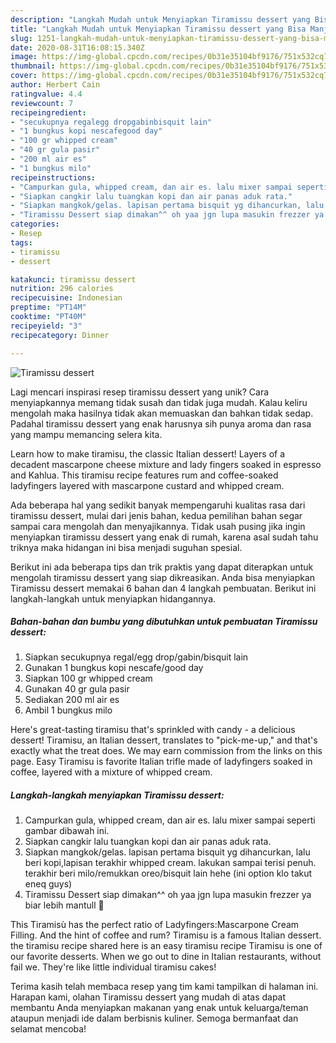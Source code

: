 ```yaml
---
description: "Langkah Mudah untuk Menyiapkan Tiramissu dessert yang Bisa Manjain Lidah"
title: "Langkah Mudah untuk Menyiapkan Tiramissu dessert yang Bisa Manjain Lidah"
slug: 1251-langkah-mudah-untuk-menyiapkan-tiramissu-dessert-yang-bisa-manjain-lidah
date: 2020-08-31T16:08:15.340Z
image: https://img-global.cpcdn.com/recipes/0b31e35104bf9176/751x532cq70/tiramissu-dessert-foto-resep-utama.jpg
thumbnail: https://img-global.cpcdn.com/recipes/0b31e35104bf9176/751x532cq70/tiramissu-dessert-foto-resep-utama.jpg
cover: https://img-global.cpcdn.com/recipes/0b31e35104bf9176/751x532cq70/tiramissu-dessert-foto-resep-utama.jpg
author: Herbert Cain
ratingvalue: 4.4
reviewcount: 7
recipeingredient:
- "secukupnya regalegg dropgabinbisquit lain"
- "1 bungkus kopi nescafegood day"
- "100 gr whipped cream"
- "40 gr gula pasir"
- "200 ml air es"
- "1 bungkus milo"
recipeinstructions:
- "Campurkan gula, whipped cream, dan air es. lalu mixer sampai seperti gambar dibawah ini."
- "Siapkan cangkir lalu tuangkan kopi dan air panas aduk rata."
- "Siapkan mangkok/gelas. lapisan pertama bisquit yg dihancurkan, lalu beri kopi,lapisan terakhir whipped cream. lakukan sampai terisi penuh. terakhir beri milo/remukkan oreo/bisquit lain hehe (ini option klo takut eneq guys)"
- "Tiramissu Dessert siap dimakan^^ oh yaa jgn lupa masukin frezzer ya biar lebih mantull 🤤"
categories:
- Resep
tags:
- tiramissu
- dessert

katakunci: tiramissu dessert 
nutrition: 296 calories
recipecuisine: Indonesian
preptime: "PT14M"
cooktime: "PT40M"
recipeyield: "3"
recipecategory: Dinner

---
```



![Tiramissu dessert](https://img-global.cpcdn.com/recipes/0b31e35104bf9176/751x532cq70/tiramissu-dessert-foto-resep-utama.jpg)

Lagi mencari inspirasi resep tiramissu dessert yang unik? Cara menyiapkannya memang tidak susah dan tidak juga mudah. Kalau keliru mengolah maka hasilnya tidak akan memuaskan dan bahkan tidak sedap. Padahal tiramissu dessert yang enak harusnya sih punya aroma dan rasa yang mampu memancing selera kita.

Learn how to make tiramisu, the classic Italian dessert! Layers of a decadent mascarpone cheese mixture and lady fingers soaked in espresso and Kahlua. This tiramisu recipe features rum and coffee-soaked ladyfingers layered with mascarpone custard and whipped cream.

Ada beberapa hal yang sedikit banyak mempengaruhi kualitas rasa dari tiramissu dessert, mulai dari jenis bahan, kedua pemilihan bahan segar sampai cara mengolah dan menyajikannya. Tidak usah pusing jika ingin menyiapkan tiramissu dessert yang enak di rumah, karena asal sudah tahu triknya maka hidangan ini bisa menjadi suguhan spesial.


Berikut ini ada beberapa tips dan trik praktis yang dapat diterapkan untuk mengolah tiramissu dessert yang siap dikreasikan. Anda bisa menyiapkan Tiramissu dessert memakai 6 bahan dan 4 langkah pembuatan. Berikut ini langkah-langkah untuk menyiapkan hidangannya.

<!--inarticleads1-->

##### Bahan-bahan dan bumbu yang dibutuhkan untuk pembuatan Tiramissu dessert:

1. Siapkan secukupnya regal/egg drop/gabin/bisquit lain
1. Gunakan 1 bungkus kopi nescafe/good day
1. Siapkan 100 gr whipped cream
1. Gunakan 40 gr gula pasir
1. Sediakan 200 ml air es
1. Ambil 1 bungkus milo


Here&#39;s great-tasting tiramisu that&#39;s sprinkled with candy - a delicious dessert! Tiramisu, an Italian dessert, translates to &#34;pick-me-up,&#34; and that&#39;s exactly what the treat does. We may earn commission from the links on this page. Easy Tiramisu is favorite Italian trifle made of ladyfingers soaked in coffee, layered with a mixture of whipped cream. 

<!--inarticleads2-->

##### Langkah-langkah menyiapkan Tiramissu dessert:

1. Campurkan gula, whipped cream, dan air es. lalu mixer sampai seperti gambar dibawah ini.
1. Siapkan cangkir lalu tuangkan kopi dan air panas aduk rata.
1. Siapkan mangkok/gelas. lapisan pertama bisquit yg dihancurkan, lalu beri kopi,lapisan terakhir whipped cream. lakukan sampai terisi penuh. terakhir beri milo/remukkan oreo/bisquit lain hehe (ini option klo takut eneq guys)
1. Tiramissu Dessert siap dimakan^^ oh yaa jgn lupa masukin frezzer ya biar lebih mantull 🤤


This Tiramisù has the perfect ratio of Ladyfingers:Mascarpone Cream Filling. And the hint of coffee and rum? Tiramisu is a famous Italian dessert. the tiramisu recipe shared here is an easy tiramisu recipe Tiramisu is one of our favorite desserts. When we go out to dine in Italian restaurants, without fail we. They&#39;re like little individual tiramisu cakes! 

Terima kasih telah membaca resep yang tim kami tampilkan di halaman ini. Harapan kami, olahan Tiramissu dessert yang mudah di atas dapat membantu Anda menyiapkan makanan yang enak untuk keluarga/teman ataupun menjadi ide dalam berbisnis kuliner. Semoga bermanfaat dan selamat mencoba!
